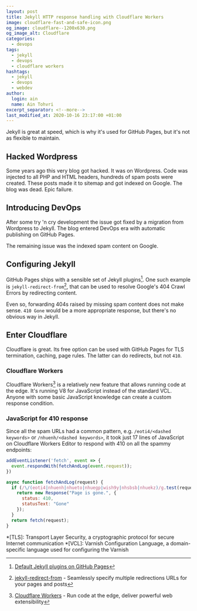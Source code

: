 ```yaml
---
layout: post
title: Jekyll HTTP response handling with Cloudflare Workers
image: cloudflare-fast-and-safe-icon.png
og_image: cloudflare--1200x630.png
og_image_alt: Cloudflare
categories:
  - devops
tags:
  - jekyll
  - devops
  - cloudflare workers
hashtags:
  - jekyll
  - devops
  - webdev
author:
  login: ain
  name: Ain Tohvri
excerpt_separator: <!--more-->
last_modified_at: 2020-10-16 23:17:00 +01:00
---
```

Jekyll is great at speed, which is why it's used for GitHub Pages, but it's not as flexible to maintain.<!--more-->

## Hacked Wordpress

Some years ago this very blog got hacked. It was on Wordpress. Code was injected to all PHP and HTML headers, hundreds of spam posts were created. These posts made it to sitemap and got indexed on Google. The blog was dead. Epic failure.

## Introducing DevOps

After some try 'n cry development the issue got fixed by a migration from Wordpress to Jekyll. The blog entered DevOps era with automatic publishing on GitHub Pages.

The remaining issue was the indexed spam content on Google.

## Configuring Jekyll

GitHub Pages ships with a sensible set of Jekyll plugins[^1]. One such example is `jekyll-redirect-from`[^2], that can be used to resolve Google's 404 Crawl Errors by redirecting content.

Even so, forwarding 404s raised by missing spam content does not make sense. `410 Gone` would be a more appropriate response, but there's no obvious way in Jekyll.

## Enter Cloudflare

Cloudflare is great. Its free option can be used with GitHub Pages for TLS termination, caching, page rules. The latter can do redirects, but not `410`.

### Cloudflare Workers

Cloudflare Workers[^3] is a relatively new feature that allows running code at the edge. It's running V8 for JavaScript instead of the standard VCL. Anyone with some basic JavaScript knowledge can create a custom response condition.

### JavaScript for 410 response

Since all the spam URLs had a common pattern, e.g. `/eoti4/<dashed keywords>` or `/nhuenh/<dashed keywords>`, it took just 17 lines of JavaScript on Cloudflare Workers Editor to respond with 410 on all the spammy endpoints:

```javascript
addEventListener('fetch', event => {
  event.respondWith(fetchAndLog(event.request));
})

async function fetchAndLog(request) {
  if (/\/(eoti4|nhuenh|nhueto|nhuegp|wish9y|nhsbsb|nhuekz)/g.test(request.url)) {
    return new Response("Page is gone.", {
      status: 410,
      statusText: "Gone"
    });
  }
  return fetch(request);
}
```

[^1]: [Default Jekyll plugins on GitHub Pages](https://help.github.com/articles/configuring-jekyll-plugins/#default-plugins)
[^2]: [jekyll-redirect-from](https://github.com/jekyll/jekyll-redirect-from) - Seamlessly specify multiple redirections URLs for your pages and posts
[^3]: [Cloudflare Workers](https://www.cloudflare.com/products/cloudflare-workers/) - Run code at the edge, deliver powerful web extensibility

*[TLS]: Transport Layer Security, a cryptographic protocol for secure Internet communication
*[VCL]: Varnish Configuration Language, a domain-specific language used for configuring the Varnish
